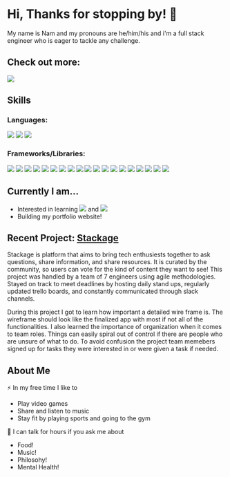# Hi, Thanks for stopping by! 👋
My name is Nam and my pronouns are he/him/his and i'm a full stack engineer who is eager to tackle any challenge.

## Check out more: 
<a href="https://www.linkedin.com/in/nam-n-swe/" >
  <img src="https://img.shields.io/badge/LinkedIn-0077B5?style=for-the-badge&logo=linkedin&logoColor=white" >
</a>

     
## Skills

### Languages:
<img src="https://img.shields.io/badge/JavaScript-323330?style=for-the-badge&logo=javascript&logoColor=F7DF1E" /> <img src="https://img.shields.io/badge/HTML5-E34F26?style=for-the-badge&logo=html5&logoColor=white" /> <img src="https://img.shields.io/badge/CSS3-1572B6?style=for-the-badge&logo=css3&logoColor=white" />

### Frameworks/Libraries:
<img src ="https://img.shields.io/badge/React_Native-20232A?style=for-the-badge&logo=react&logoColor=61DAFB" /> <img src="https://img.shields.io/badge/Babel-F9DC3E?style=for-the-badge&logo=babel&logoColor=white" /> <img src="https://img.shields.io/badge/Expo-1B1F23?style=for-the-badge&logo=expo&logoColor=white" /> <img src="https://img.shields.io/badge/Express.js-000000?style=for-the-badge&logo=express&logoColor=white" /> <img src="https://img.shields.io/badge/firebase-ffca28?style=for-the-badge&logo=firebase&logoColor=black" /> <img src="https://img.shields.io/badge/Jest-C21325?style=for-the-badge&logo=jest&logoColor=white" /> <img src="https://img.shields.io/badge/jQuery-0769AD?style=for-the-badge&logo=jquery&logoColor=white" /> <img src="https://img.shields.io/badge/Material%20UI-007FFF?style=for-the-badge&logo=mui&logoColor=white" /> <img src="https://img.shields.io/badge/Node.js-339933?style=for-the-badge&logo=nodedotjs&logoColor=white" /> <img src="https://img.shields.io/badge/npm-CB3837?style=for-the-badge&logo=npm&logoColor=white" /> <img src="https://img.shields.io/badge/Postman-FF6C37?style=for-the-badge&logo=Postman&logoColor=white" /> <img src="https://img.shields.io/badge/React-20232A?style=for-the-badge&logo=react&logoColor=61DAFB" /> <img src="	https://img.shields.io/badge/React_Router-CA4245?style=for-the-badge&logo=react-router&logoColor=white" /> <img src="https://img.shields.io/badge/Redux-593D88?style=for-the-badge&logo=redux&logoColor=white" /> <img src="https://img.shields.io/badge/Tailwind_CSS-38B2AC?style=for-the-badge&logo=tailwind-css&logoColor=white" /> <img src="	https://img.shields.io/badge/Webpack-8DD6F9?style=for-the-badge&logo=Webpack&logoColor=white" /> <img src="https://img.shields.io/badge/MongoDB-4EA94B?style=for-the-badge&logo=mongodb&logoColor=white" /> <img src="https://img.shields.io/badge/MySQL-005C84?style=for-the-badge&logo=mysql&logoColor=white" /> <img src="https://img.shields.io/badge/MySQL-005C84?style=for-the-badge&logo=mysql&logoColor=white" />



## Currently I am...
- Interested in learning <img src="https://img.shields.io/badge/ts--node-3178C6?style=for-the-badge&logo=ts-node&logoColor=white" /> and <img src="https://img.shields.io/badge/Next-black?style=for-the-badge&logo=next.js&logoColor=white" />
- Building my portfolio website!

## Recent Project: <a href="https://github.com/StackageApp"> Stackage </a>
<p>
  Stackage is platform that aims to bring tech enthusiests together to ask questions, share information, and share resources. It is curated by the community, so users can vote for the kind of content they want to see! This project was handled by a team of 7 engineers using agile methodologies. Stayed on track to meet deadlines by hosting daily stand ups, regularly updated trello boards, and constantly communicated through slack channels.
  
  During this project I got to learn how important a detailed wire frame is. The wireframe should look like the finalized app with most if not all of the functionalities. I also learned the importance of organization when it comes to team roles. Things can easily spiral out of control if there are people who are unsure of what to do. To avoid confusion the project team memebers signed up for tasks they were interested in or were given a task if needed.
</p>


## About Me
⚡ In my free time I like to
  - Play video games
  - Share and listen to music
  - Stay fit by playing sports and going to the gym
 
💬 I can talk for hours if you ask me about
  - Food!
  - Music!
  - Philosohy!
  - Mental Health!

<!--
**nnguye47/nnguye47** is a ✨ _special_ ✨ repository because its `README.md` (this file) appears on your GitHub profile.

Here are some ideas to get you started:

- 🔭 I’m currently working on ...
- 🌱 I’m currently learning ...
- 👯 I’m looking to collaborate on ...
- 🤔 I’m looking for help with ...
- 💬 Ask me about ...
- 📫 How to reach me: ...
- 😄 Pronouns: ...
- ⚡ Fun fact: ...
-->

